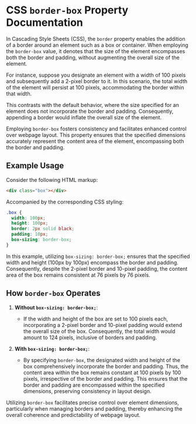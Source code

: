 # CSS `border-box` Property Documentation

In Cascading Style Sheets (CSS), the `border` property enables the addition of a border around an element such as a box or container. When employing the `border-box` value, it denotes that the size of the element encompasses both the border and padding, without augmenting the overall size of the element.

For instance, suppose you designate an element with a width of 100 pixels and subsequently add a 2-pixel border to it. In this scenario, the total width of the element will persist at 100 pixels, accommodating the border within that width.

This contrasts with the default behavior, where the size specified for an element does not incorporate the border and padding. Consequently, appending a border would inflate the overall size of the element.

Employing `border-box` fosters consistency and facilitates enhanced control over webpage layout. This property ensures that the specified dimensions accurately represent the content area of the element, encompassing both the border and padding.

## Example Usage

Consider the following HTML markup:

```html
<div class="box"></div>
```

Accompanied by the corresponding CSS styling:

```css
.box {
  width: 100px;
  height: 100px;
  border: 2px solid black;
  padding: 10px;
  box-sizing: border-box;
}
```

In this example, utilizing `box-sizing: border-box;` ensures that the specified width and height (100px by 100px) encompass the border and padding. Consequently, despite the 2-pixel border and 10-pixel padding, the content area of the box remains consistent at 76 pixels by 76 pixels.

## How `border-box` Operates

1. **Without `box-sizing: border-box;`**:

   - If the width and height of the box are set to 100 pixels each, incorporating a 2-pixel border and 10-pixel padding would extend the overall size of the box. Consequently, the total width would amount to 124 pixels, inclusive of borders and padding.

2. **With `box-sizing: border-box;`**:
   - By specifying `border-box`, the designated width and height of the box comprehensively incorporate the border and padding. Thus, the content area within the box remains constant at 100 pixels by 100 pixels, irrespective of the border and padding. This ensures that the border and padding are encompassed within the specified dimensions, preserving consistency in layout design.

Utilizing `border-box` facilitates precise control over element dimensions, particularly when managing borders and padding, thereby enhancing the overall coherence and predictability of webpage layout.
